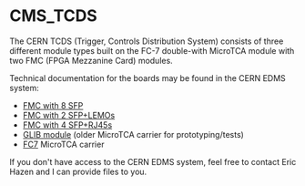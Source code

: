 # CMS_TCDS
The CERN TCDS (Trigger, Controls Distribution System) consists of three different module types built on the FC-7 double-with MicroTCA module with two FMC (FPGA Mezzanine Card) modules.

Technical documentation for the boards may be found in the CERN EDMS system:

 * [FMC with 8 SFP](https://edms.cern.ch/project/EDA-02707)
 * [FMC with 2 SFP+LEMOs](https://edms.cern.ch/project/EDA-02708)
 * [FMC with 4 SFP+RJ45s](https://edms.cern.ch/project/EDA-02727)
 * [GLIB module](https://edms.cern.ch/project/EDA-02180) (older MicroTCA carrier for prototyping/tests)
 * [FC7](https://edms.cern.ch/nav/P:CERN-0000153765:V0/P:CERN-0000153766:V0) MicroTCA carrier

If you don't have access to the CERN EDMS system, feel free to contact Eric Hazen and I can provide files to you.
